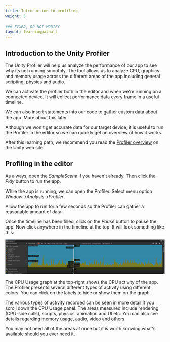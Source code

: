 ```yaml
---
title: Introduction to profiling
weight: 5

### FIXED, DO NOT MODIFY
layout: learningpathall
---
```


## Introduction to the Unity Profiler

The Unity Profiler will help us analyze the performance of our app to see why its not running smoothly. The tool allows us to analyze CPU, graphics and memory usage across the different areas of the app including general scripting, physics and audio.

We can activate the profiler both in the editor and when we're running on a connected device. It will collect performance data every frame in a useful timeline.

We can also insert statements into our code to gather custom data about the app. More about this later.

Although we won't get accurate data for our target device, it is useful to run the Profiler in the editor so we can quickly get an overview of how it works.

After this learning path, we recommend you read the [Profiler overview](https://docs.unity3d.com/Manual/Profiler.html) on the Unity web site.

## Profiling in the editor

As always, open the _SampleScene_ if you haven't already. Then click the _Play_ button to run the app.

While the app is running, we can open the Profiler. Select menu option _Window->Analysis->Profiler_.

Allow the app to run for a few seconds so the Profiler can gather a reasonable amount of data.

Once the timeline has been filled, click on the _Pause_ button to pause the app. Now click anywhere in the timeline at the top. It will look something like this:

![Profiler window](images/profiler-main-timeline.png "Figure 1. Profiler window")

The CPU Usage graph at the top-right shows the CPU activity of the app. The Profiler presents several different types of activity using different colors. You can click on the labels to hide or show them on the graph.

The various types of activity recorded can be seen in more detail if you scroll down the CPU Usage panel. The areas measured include rendering (CPU-side calls), scripts, physics, animation and UI etc. You can also see details regarding memory usage, audio, video and others.

You may not need all of the areas at once but it is worth knowing what's available should you ever need it.
